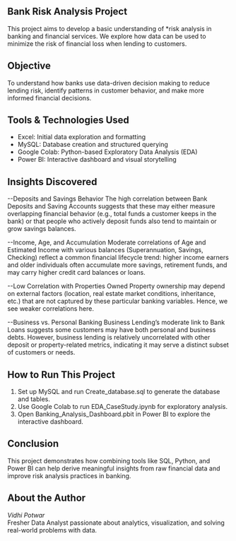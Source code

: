 ## Bank Risk Analysis Project
This project aims to develop a basic understanding of *risk analysis in banking and financial services.
We explore how data can be used to minimize the risk of financial loss when lending to customers.

## Objective
To understand how banks use data-driven decision making to reduce lending risk, identify patterns in customer behavior, and make more informed financial decisions.

## Tools & Technologies Used
- Excel: Initial data exploration and formatting
- MySQL: Database creation and structured querying
- Google Colab: Python-based Exploratory Data Analysis (EDA)
- Power BI: Interactive dashboard and visual storytelling

## Insights Discovered

--Deposits and Savings Behavior
The high correlation between Bank Deposits and Saving Accounts suggests that these may either measure overlapping financial behavior (e.g., total funds a customer keeps in the bank) or 
that people who actively deposit funds also tend to maintain or grow savings balances.

--Income, Age, and Accumulation
Moderate correlations of Age and Estimated Income with various balances (Superannuation, Savings, Checking) reflect a common financial lifecycle trend: 
higher income earners and older individuals often accumulate more savings, retirement funds, and may carry higher credit card balances or loans.

--Low Correlation with Properties Owned
Property ownership may depend on external factors (location, real estate market conditions, inheritance, etc.) 
that are not captured by these particular banking variables. Hence, we see weaker correlations here.

--Business vs. Personal Banking
Business Lending’s moderate link to Bank Loans suggests some customers may have both personal and business debts.
However, business lending is relatively uncorrelated with other deposit or property-related metrics, indicating it may serve a distinct subset of customers or needs.

## How to Run This Project
1. Set up MySQL and run Create_database.sql to generate the database and tables.  
2. Use Google Colab to run EDA_CaseStudy.ipynb for exploratory analysis.  
3. Open Banking_Analysis_Dashboard.pbit in Power BI to explore the interactive dashboard.  

## Conclusion
This project demonstrates how combining tools like SQL, Python, and Power BI can help derive meaningful insights from raw financial data and improve risk analysis practices in banking.

## About the Author
*Vidhi Potwar*  
Fresher Data Analyst passionate about analytics, visualization, and solving real-world problems with data.
